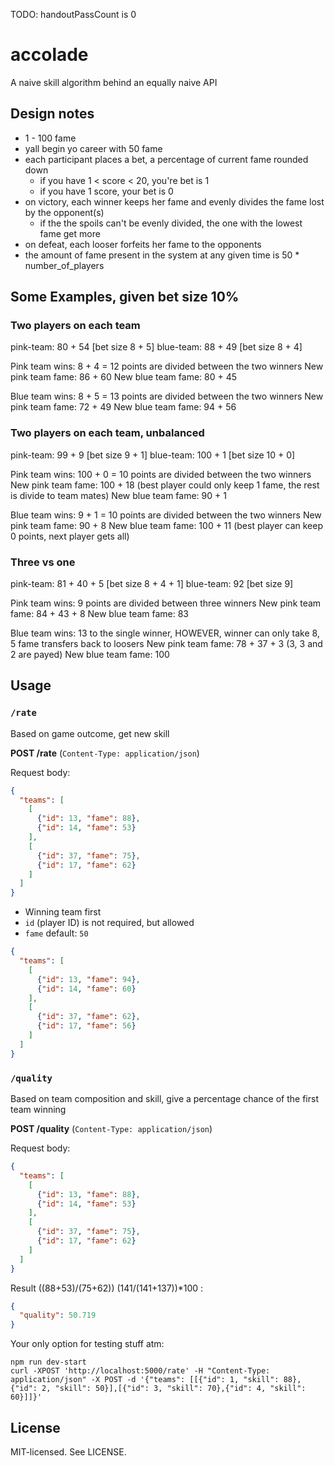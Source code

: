 TODO: handoutPassCount is 0

# accolade
A naive skill algorithm behind an equally naive API

## Design notes
- 1 - 100 fame
- yall begin yo career with 50 fame
- each participant places a bet, a percentage of current fame rounded down
  - if you have 1 < score < 20, you're bet is 1
  - if you have 1 score, your bet is 0
- on victory, each winner keeps her fame and evenly divides the fame lost by the opponent(s)
  - if the the spoils can't be evenly divided, the one with the lowest fame get more
- on defeat, each looser forfeits her fame to the opponents
- the amount of fame present in the system at any given time is 50 * number_of_players

## Some Examples, given bet size 10%

### Two players on each team
pink-team: 80 + 54 [bet size 8 + 5]
blue-team: 88 + 49 [bet size 8 + 4]

Pink team wins: 8 + 4 = 12 points are divided between the two winners
New pink team fame: 86 + 60
New blue team fame: 80 + 45

Blue team wins: 8 + 5 = 13 points are divided between the two winners
New pink team fame: 72 + 49
New blue team fame: 94 + 56


### Two players on each team, unbalanced
pink-team: 99 + 9 [bet size 9 + 1]
blue-team: 100 + 1 [bet size 10 + 0]

Pink team wins: 100 + 0 = 10 points are divided between the two winners
New pink team fame: 100 + 18 (best player could only keep 1 fame, the rest is divide to team mates)
New blue team fame: 90 + 1

Blue team wins: 9 + 1 = 10 points are divided between the two winners
New pink team fame: 90 + 8
New blue team fame: 100 + 11 (best player can keep 0 points, next player gets all)

### Three vs one
pink-team: 81 + 40 + 5 [bet size 8 + 4 + 1]
blue-team: 92 [bet size 9]

Pink team wins: 9 points are divided between three winners
New pink team fame: 84 + 43 + 8
New blue team fame: 83

Blue team wins: 13 to the single winner, HOWEVER, winner can only take 8, 5 fame transfers back to loosers
New pink team fame: 78 + 37 + 3 (3, 3 and 2 are payed)
New blue team fame: 100


## Usage

### `/rate`

Based on game outcome, get new skill

**POST /rate** (`Content-Type: application/json`)

Request body:
```json
{
  "teams": [
    [
      {"id": 13, "fame": 88},
      {"id": 14, "fame": 53}
    ],
    [
      {"id": 37, "fame": 75},
      {"id": 17, "fame": 62}
    ]
  ]
}
```

- Winning team first
- `id` (player ID) is not required, but allowed
- `fame` default: `50`

```json
{
  "teams": [
    [
      {"id": 13, "fame": 94},
      {"id": 14, "fame": 60}
    ],
    [
      {"id": 37, "fame": 62},
      {"id": 17, "fame": 56}
    ]
  ]
}
```

### `/quality`

Based on team composition and skill, give a percentage chance of the first team winning

**POST /quality** (`Content-Type: application/json`)

Request body:
```json
{
  "teams": [
    [
      {"id": 13, "fame": 88},
      {"id": 14, "fame": 53}
    ],
    [
      {"id": 37, "fame": 75},
      {"id": 17, "fame": 62}
    ]
  ]
}
```


Result ((88+53)/(75+62)) (141/(141+137))*100 :

```json
{
  "quality": 50.719
}
```

Your only option for testing stuff atm:

```
npm run dev-start
curl -XPOST 'http://localhost:5000/rate' -H "Content-Type: application/json" -X POST -d '{"teams": [[{"id": 1, "skill": 88},{"id": 2, "skill": 50}],[{"id": 3, "skill": 70},{"id": 4, "skill": 60}]]}'
```

## License

MIT-licensed. See LICENSE.
